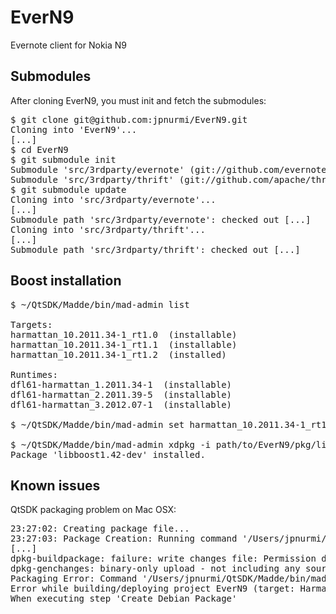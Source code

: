 # EverN9

Evernote client for Nokia N9

## Submodules

After cloning EverN9, you must init and fetch the submodules:

<pre>
$ git clone git@github.com:jpnurmi/EverN9.git
Cloning into 'EverN9'...
[...]
$ cd EverN9
$ git submodule init
Submodule 'src/3rdparty/evernote' (git://github.com/evernote/evernote-sdk-cpp.git) registered for path 'src/3rdparty/evernote'
Submodule 'src/3rdparty/thrift' (git://github.com/apache/thrift.git) registered for path 'src/3rdparty/thrift'
$ git submodule update
Cloning into 'src/3rdparty/evernote'...
[...]
Submodule path 'src/3rdparty/evernote': checked out [...]
Cloning into 'src/3rdparty/thrift'...
[...]
Submodule path 'src/3rdparty/thrift': checked out [...]
</pre>

## Boost installation

<pre>
$ ~/QtSDK/Madde/bin/mad-admin list

Targets:
harmattan_10.2011.34-1_rt1.0  (installable)
harmattan_10.2011.34-1_rt1.1  (installable)
harmattan_10.2011.34-1_rt1.2  (installed)

Runtimes:
dfl61-harmattan_1.2011.34-1  (installable)
dfl61-harmattan_2.2011.39-5  (installable)
dfl61-harmattan_3.2012.07-1  (installable)

$ ~/QtSDK/Madde/bin/mad-admin set harmattan_10.2011.34-1_rt1.2

$ ~/QtSDK/Madde/bin/mad-admin xdpkg -i path/to/EverN9/pkg/libboost1.42-dev_1.42.0-3maemo2+0m6_armel.deb
Package 'libboost1.42-dev' installed.
</pre>

## Known issues

QtSDK packaging problem on Mac OSX:
<pre>
23:27:02: Creating package file...
23:27:03: Package Creation: Running command '/Users/jpnurmi/QtSDK/Madde/bin/mad dpkg-buildpackage -nc -uc -us'.
[...]
dpkg-buildpackage: failure: write changes file: Permission denied
dpkg-genchanges: binary-only upload - not including any source code
Packaging Error: Command '/Users/jpnurmi/QtSDK/Madde/bin/mad dpkg-buildpackage -nc -uc -us' failed.Exit code: 13
Error while building/deploying project EverN9 (target: Harmattan)
When executing step 'Create Debian Package'
</pre>
